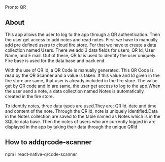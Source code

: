 Pronto QR

About 
----------------

This app allows the user to log to the app through a QR authentication. Then the user get access to add notes and read notes.
First we have to manually add pre defined users to cloud fire store. For that we have to create a data collection named Users. There we add 3 data fields for users, QR Id, User Name, and E mail. Out of these, QR Id is used to identify the user uniquely.
Fire base is used for the data base and back end

With the use of QR Id, a QR Code is manually generated. This QR Code is read by the QR Scanner and a value is taken. If this value and Id given in the fire store are same, that user is already included in the fire store. The value get by QR code and Id are same, the user get access to log to the app.When the user send a note, a data collection named Notes is automatically created in the fire store.

To identify notes, three data types are used.They are; QR Id, date and time and content of the note. Through the QR Id, note is uniquely identified.Data in the Notes collection are saved to the table named as Notes which is in the SQLite data base. Then the notes of users who are currently logged in are displayed in the app by taking their data through the unique QRId

How to addqrcode-scanner
----------------
npm i react-native-qrcode-scanner



